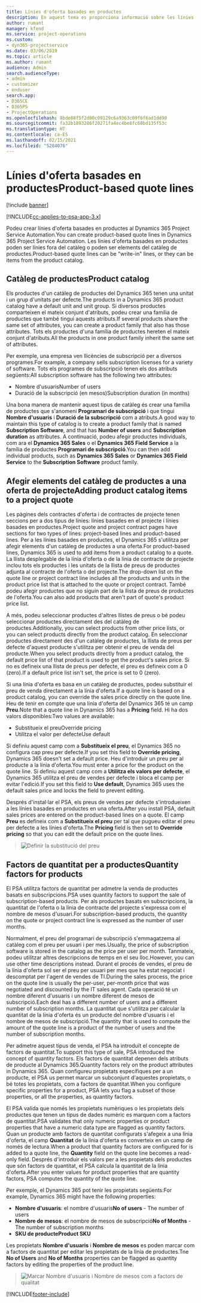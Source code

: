 ```yaml
---
title: Línies d'oferta basades en productes
description: En aquest tema es proporciona informació sobre les línies d'oferta basades en productes.
author: rumant
manager: kfend
ms.service: project-operations
ms.custom:
- dyn365-projectservice
ms.date: 03/06/2019
ms.topic: article
ms.author: rumant
audience: Admin
search.audienceType:
- admin
- customizer
- enduser
search.app:
- D365CE
- D365PS
- ProjectOperations
ms.openlocfilehash: 8bde88f5f2d00c09129c6a9363c09f6f6ad1dd90
ms.sourcegitcommit: fa32b1893286f20271fa4ec4be8fc68bd135f53c
ms.translationtype: HT
ms.contentlocale: ca-ES
ms.lasthandoff: 02/15/2021
ms.locfileid: "5284076"
---
```

# <a name="product-based-quote-lines"></a><span data-ttu-id="f52a8-103">Línies d'oferta basades en productes</span><span class="sxs-lookup"><span data-stu-id="f52a8-103">Product-based quote lines</span></span>

[!include [banner](../includes/psa-now-project-operations.md)]

[!INCLUDE[cc-applies-to-psa-app-3.x](../includes/cc-applies-to-psa-app-3x.md)]


<span data-ttu-id="f52a8-104">Podeu crear línies d'oferta basades en productes al Dynamics 365 Project Service Automation.</span><span class="sxs-lookup"><span data-stu-id="f52a8-104">You can create product-based quote lines in Dynamics 365 Project Service Automation.</span></span> <span data-ttu-id="f52a8-105">Les línies d'oferta basades en productes poden ser línies fora del catàleg o poden ser elements del catàleg de productes.</span><span class="sxs-lookup"><span data-stu-id="f52a8-105">Product-based quote lines can be "write-in" lines, or they can be items from the product catalog.</span></span>

## <a name="product-catalog"></a><span data-ttu-id="f52a8-106">Catàleg de productes</span><span class="sxs-lookup"><span data-stu-id="f52a8-106">Product catalog</span></span>

<span data-ttu-id="f52a8-107">Els productes d'un catàleg de productes del Dynamics 365 tenen una unitat i un grup d'unitats per defecte.</span><span class="sxs-lookup"><span data-stu-id="f52a8-107">The products in a Dynamics 365 product catalog have a default unit and unit group.</span></span> <span data-ttu-id="f52a8-108">Si diversos productes comparteixen el mateix conjunt d'atributs, podeu crear una família de productes que també tingui aquests atributs.</span><span class="sxs-lookup"><span data-stu-id="f52a8-108">If several products share the same set of attributes, you can create a product family that also has those attributes.</span></span> <span data-ttu-id="f52a8-109">Tots els productes d'una família de productes hereten el mateix conjunt d'atributs.</span><span class="sxs-lookup"><span data-stu-id="f52a8-109">All the products in one product family inherit the same set of attributes.</span></span>

<span data-ttu-id="f52a8-110">Per exemple, una empresa ven llicències de subscripció per a diversos programes.</span><span class="sxs-lookup"><span data-stu-id="f52a8-110">For example, a company sells subscription licenses for a variety of software.</span></span> <span data-ttu-id="f52a8-111">Tots els programes de subscripció tenen els dos atributs següents:</span><span class="sxs-lookup"><span data-stu-id="f52a8-111">All subscription software has the following two attributes:</span></span>

- <span data-ttu-id="f52a8-112">Nombre d'usuaris</span><span class="sxs-lookup"><span data-stu-id="f52a8-112">Number of users</span></span> 
- <span data-ttu-id="f52a8-113">Duració de la subscripció (en mesos)</span><span class="sxs-lookup"><span data-stu-id="f52a8-113">Subscription duration (in months)</span></span>

<span data-ttu-id="f52a8-114">Una bona manera de mantenir aquest tipus de catàleg és crear una família de productes que s'anomeni **Programari de subscripció** i que tingui **Nombre d'usuaris** i **Duració de la subscripció** com a atributs.</span><span class="sxs-lookup"><span data-stu-id="f52a8-114">A good way to maintain this type of catalog is to create a product family that is named **Subscription Software**, and that has **Number of users** and **Subscription duration** as attributes.</span></span> <span data-ttu-id="f52a8-115">A continuació, podeu afegir productes individuals, com ara el **Dynamics 365 Sales** o el **Dynamics 365 Field Service** a la família de productes **Programari de subscripció**.</span><span class="sxs-lookup"><span data-stu-id="f52a8-115">You can then add individual products, such as **Dynamics 365 Sales** or **Dynamics 365 Field Service** to the **Subscription Software** product family.</span></span>

## <a name="adding-product-catalog-items-to-a-project-quote"></a><span data-ttu-id="f52a8-116">Afegir elements del catàleg de productes a una oferta de projecte</span><span class="sxs-lookup"><span data-stu-id="f52a8-116">Adding product catalog items to a project quote</span></span>

<span data-ttu-id="f52a8-117">Les pàgines dels contractes d'oferta i de contractes de projecte tenen seccions per a dos tipus de línies: línies basades en el projecte i línies basades en productes.</span><span class="sxs-lookup"><span data-stu-id="f52a8-117">Project quote and project contract pages have sections for two types of lines: project-based lines and product-based lines.</span></span> <span data-ttu-id="f52a8-118">Per a les línies basades en productes, el Dynamics 365 s'utilitza per afegir elements d'un catàleg de productes a una oferta.</span><span class="sxs-lookup"><span data-stu-id="f52a8-118">For product-based lines, Dynamics 365 is used to add items from a product catalog to a quote.</span></span> <span data-ttu-id="f52a8-119">La llista desplegable de la línia d'oferta o de la línia de contracte de projecte inclou tots els productes i les unitats de la llista de preus de productes adjunta al contracte de l'oferta o del projecte.</span><span class="sxs-lookup"><span data-stu-id="f52a8-119">The drop-down list on the quote line or project contract line includes all the products and units in the product price list that is attached to the quote or project contract.</span></span> <span data-ttu-id="f52a8-120">També podeu afegir productes que no siguin part de la llista de preus de productes de l'oferta.</span><span class="sxs-lookup"><span data-stu-id="f52a8-120">You can also add products that aren't part of quote's product price list.</span></span>

<span data-ttu-id="f52a8-121">A més, podeu seleccionar productes d'altres llistes de preus o bé podeu seleccionar productes directament des del catàleg de productes.</span><span class="sxs-lookup"><span data-stu-id="f52a8-121">Additionally, you can select products from other price lists, or you can select products directly from the product catalog.</span></span> <span data-ttu-id="f52a8-122">En seleccionar productes directament des d'un catàleg de productes, la llista de preus per defecte d'aquest producte s'utilitza per obtenir el preu de venda del producte.</span><span class="sxs-lookup"><span data-stu-id="f52a8-122">When you select products directly from a product catalog, the default price list of that product is used to get the product's sales price.</span></span> <span data-ttu-id="f52a8-123">Si no es defineix una llista de preus per defecte, el preu es defineix com a 0 (zero).</span><span class="sxs-lookup"><span data-stu-id="f52a8-123">If a default price list isn't set, the price is set to 0 (zero).</span></span>

<span data-ttu-id="f52a8-124">Si una línia d'oferta es basa en un catàleg de productes, podeu substituir el preu de venda directament a la línia d'oferta.</span><span class="sxs-lookup"><span data-stu-id="f52a8-124">If a quote line is based on a product catalog, you can override the sales price directly on the quote line.</span></span> <span data-ttu-id="f52a8-125">Heu de tenir en compte que una línia d'oferta del Dynamics 365 té un camp **Preu**.</span><span class="sxs-lookup"><span data-stu-id="f52a8-125">Note that a quote line in Dynamics 365 has a **Pricing** field.</span></span> <span data-ttu-id="f52a8-126">Hi ha dos valors disponibles:</span><span class="sxs-lookup"><span data-stu-id="f52a8-126">Two values are available:</span></span>

- <span data-ttu-id="f52a8-127">Substitueix el preu</span><span class="sxs-lookup"><span data-stu-id="f52a8-127">Override pricing</span></span>  
- <span data-ttu-id="f52a8-128">Utilitza el valor per defecte</span><span class="sxs-lookup"><span data-stu-id="f52a8-128">Use default</span></span>

<span data-ttu-id="f52a8-129">Si definiu aquest camp com a **Substitueix el preu**, el Dynamics 365 no configura cap preu per defecte.</span><span class="sxs-lookup"><span data-stu-id="f52a8-129">If you set this field to **Override pricing**, Dynamics 365 doesn't set a default price.</span></span> <span data-ttu-id="f52a8-130">Heu d'introduir un preu per al producte a la línia d'oferta.</span><span class="sxs-lookup"><span data-stu-id="f52a8-130">You must enter a price for the product on the quote line.</span></span> <span data-ttu-id="f52a8-131">Si definiu aquest camp com a **Utilitza els valors per defecte**, el Dynamics 365 utilitza el preu de vendes per defecte i bloca el camp per evitar l'edició.</span><span class="sxs-lookup"><span data-stu-id="f52a8-131">If you set this field to **Use default**, Dynamics 365 uses the default sales price and locks the field to prevent editing.</span></span>

<span data-ttu-id="f52a8-132">Després d'instal·lar el PSA, els preus de vendes per defecte s'introdueixen a les línies basades en productes en una oferta.</span><span class="sxs-lookup"><span data-stu-id="f52a8-132">After you install PSA, default sales prices are entered on the product-based lines on a quote.</span></span> <span data-ttu-id="f52a8-133">El camp **Preu** es defineix com a **Substitueix el preu** per tal que pugueu editar el preu per defecte a les línies d'oferta.</span><span class="sxs-lookup"><span data-stu-id="f52a8-133">The **Pricing** field is then set to **Override pricing** so that you can edit the default price on the quote lines.</span></span>

> ![Definir la substitució del preu](media/basic-guide-10.png)
 
## <a name="quantity-factors-for-products"></a><span data-ttu-id="f52a8-135">Factors de quantitat per a productes</span><span class="sxs-lookup"><span data-stu-id="f52a8-135">Quantity factors for products</span></span>

<span data-ttu-id="f52a8-136">El PSA utilitza factors de quantitat per admetre la venda de productes basats en subscripcions.</span><span class="sxs-lookup"><span data-stu-id="f52a8-136">PSA uses quantity factors to support the sale of subscription-based products.</span></span> <span data-ttu-id="f52a8-137">Per als productes basats en subscripcions, la quantitat de l'oferta o la línia de contracte del projecte s'expressa com el nombre de mesos d'usuari.</span><span class="sxs-lookup"><span data-stu-id="f52a8-137">For subscription-based products, the quantity on the quote or project contract line is expressed as the number of user months.</span></span>

<span data-ttu-id="f52a8-138">Normalment, el preu del programari de subscripció s'emmagatzema al catàleg com el preu per usuari i per mes.</span><span class="sxs-lookup"><span data-stu-id="f52a8-138">Usually, the price of subscription software is stored in the catalog as the price per user per month.</span></span> <span data-ttu-id="f52a8-139">Tanmateix, podeu utilitzar altres descripcions de temps en el seu lloc.</span><span class="sxs-lookup"><span data-stu-id="f52a8-139">However, you can use other time descriptions instead.</span></span> <span data-ttu-id="f52a8-140">Durant el procés de vendes, el preu de la línia d'oferta sol ser el preu per usuari per mes que ha estat negociat i descomptat per l'agent de vendes de TI.</span><span class="sxs-lookup"><span data-stu-id="f52a8-140">During the sales process, the price on the quote line is usually the per-user, per-month price that was negotiated and discounted by the IT sales agent.</span></span> <span data-ttu-id="f52a8-141">Cada operació té un nombre diferent d'usuaris i un nombre diferent de mesos de subscripció.</span><span class="sxs-lookup"><span data-stu-id="f52a8-141">Each deal has a different number of users and a different number of subscription months.</span></span> <span data-ttu-id="f52a8-142">La quantitat que s'utilitza per calcular la quantitat de la línia d'oferta és un producte del nombre d'usuaris i el nombre de mesos de subscripció.</span><span class="sxs-lookup"><span data-stu-id="f52a8-142">The quantity that is used to compute the amount of the quote line is a product of the number of users and the number of subscription months.</span></span>

<span data-ttu-id="f52a8-143">Per admetre aquest tipus de venda, el PSA ha introduït el concepte de factors de quantitat.</span><span class="sxs-lookup"><span data-stu-id="f52a8-143">To support this type of sale, PSA introduced the concept of quantity factors.</span></span> <span data-ttu-id="f52a8-144">Els factors de quantitat depenen dels atributs de producte al Dynamics 365.</span><span class="sxs-lookup"><span data-stu-id="f52a8-144">Quantity factors rely on the product attributes in Dynamics 365.</span></span> <span data-ttu-id="f52a8-145">Quan configureu propietats específiques per a un producte, el PSA us permet marcar un subconjunt d'aquestes propietats, o bé totes les propietats, com a factors de quantitat.</span><span class="sxs-lookup"><span data-stu-id="f52a8-145">When you configure specific properties for a product, PSA lets you flag a subset of those properties, or all the properties, as quantity factors.</span></span>

<span data-ttu-id="f52a8-146">El PSA valida que només les propietats numèriques o les propietats dels productes que tenen un tipus de dades numèric es marquen com a factors de quantitat.</span><span class="sxs-lookup"><span data-stu-id="f52a8-146">PSA validates that only numeric properties or product properties that have a numeric data type are flagged as quantity factors.</span></span> <span data-ttu-id="f52a8-147">Quan un producte amb factors de quantitat configurats s'afegeix a una línia d'oferta, el camp **Quantitat** de la línia d'oferta es converteix en un camp de només de lectura.</span><span class="sxs-lookup"><span data-stu-id="f52a8-147">When a product that quantity factors are configured for is added to a quote line, the **Quantity** field on the quote line becomes a read-only field.</span></span> <span data-ttu-id="f52a8-148">Després d'introduir els valors per a les propietats dels productes que són factors de quantitat, el PSA calcula la quantitat de la línia d'oferta.</span><span class="sxs-lookup"><span data-stu-id="f52a8-148">After you enter values for product properties that are quantity factors, PSA computes the quantity of the quote line.</span></span>

<span data-ttu-id="f52a8-149">Per exemple, el Dynamics 365 pot tenir les propietats següents:</span><span class="sxs-lookup"><span data-stu-id="f52a8-149">For example, Dynamics 365 might have the following properties:</span></span> 

- <span data-ttu-id="f52a8-150">**Nombre d'usuaris**: el nombre d'usuaris</span><span class="sxs-lookup"><span data-stu-id="f52a8-150">**No of users** - The number of users</span></span> 
- <span data-ttu-id="f52a8-151">**Nombre de mesos**: el nombre de mesos de subscripció</span><span class="sxs-lookup"><span data-stu-id="f52a8-151">**No of Months** - The number of subscription months</span></span>
- <span data-ttu-id="f52a8-152">**SKU de producte**</span><span class="sxs-lookup"><span data-stu-id="f52a8-152">**Product SKU**</span></span> 

<span data-ttu-id="f52a8-153">Les propietats **Nombre d'usuaris** i **Nombre de mesos** es poden marcar com a factors de quantitat per editar les propietats de la línia de productes.</span><span class="sxs-lookup"><span data-stu-id="f52a8-153">Tne **No of Users** and **No of Months** properties can be flagged as quantity factors by editing the properties of the product line.</span></span> 

> ![Marcar Nombre d'usuaris i Nombre de mesos com a factors de qualitat](media/basic-guide-11.png)
 


[!INCLUDE[footer-include](../includes/footer-banner.md)]
